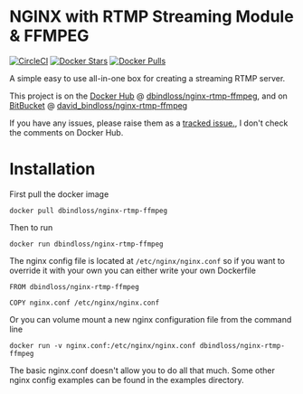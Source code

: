 # NGINX with RTMP Streaming Module & FFMPEG
[![CircleCI](https://travis-ci.org/DavidBindloss/nginx-rtmp-ffmpeg.svg?branch=master)](https://travis-ci.org/DavidBindloss/nginx-rtmp-ffmpeg)
[![Docker Stars](https://img.shields.io/docker/stars/dbindloss/nginx-rtmp-ffmpeg.svg)](hub)
[![Docker Pulls](https://img.shields.io/docker/pulls/dbindloss/nginx-rtmp-ffmpeg.svg)](hub)

A simple easy to use all-in-one box for creating a streaming RTMP server.

This project is on the [Docker Hub](https://hub.docker.com) @ [dbindloss/nginx-rtmp-ffmpeg](https://registry.hub.docker.com/u/dbindloss/nginx-rtmp-ffmpeg/), and on [BitBucket](https://bitbucket.org) @ [david_bindloss/nginx-rtmp-ffmpeg](https://bitbucket.org/david_bindloss/nginx-rtmp-ffmpeg)

If you have any issues, please raise them as a [tracked issue.](https://bitbucket.org/david_bindloss/nginx-rtmp-ffmpeg/issues), I don't check the comments on Docker Hub.

# Installation

First pull the docker image

```
docker pull dbindloss/nginx-rtmp-ffmpeg
```

Then to run

```
docker run dbindloss/nginx-rtmp-ffmpeg
```

The nginx config file is located at `/etc/nginx/nginx.conf` so if you want to override it with your own you can either write your own Dockerfile

```
FROM dbindloss/nginx-rtmp-ffmpeg

COPY nginx.conf /etc/nginx/nginx.conf
```

Or you can volume mount a new nginx configuration file from the command line

```
docker run -v nginx.conf:/etc/nginx/nginx.conf dbindloss/nginx-rtmp-ffmpeg
```


The basic nginx.conf doesn't allow you to do all that much. Some other nginx config examples can be found in the examples directory.


